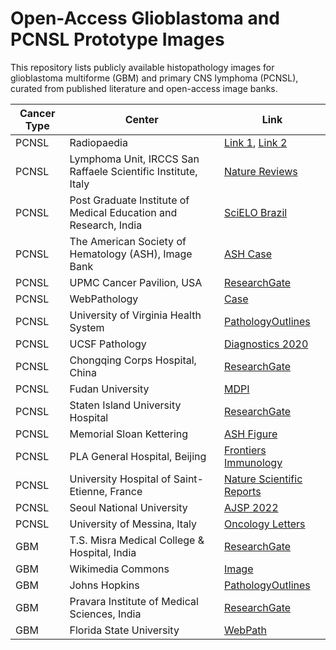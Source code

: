 # Open-Access Glioblastoma and PCNSL Prototype Images

This repository lists publicly available histopathology images for glioblastoma multiforme (GBM) and primary CNS lymphoma (PCNSL), curated from published literature and open-access image banks. 

| Cancer Type | Center | Link |
|-------------|--------|------|
| PCNSL | Radiopaedia| [Link 1](https://radiopaedia.org/cases/primary-cns-lymphoma-histology), [Link 2](https://radiopaedia.org/play/72142/entry/1349946/case/10622/studies/42812?lang=us) |
| PCNSL | Lymphoma Unit, IRCCS San Raffaele Scientific Institute, Italy | [Nature Reviews](https://www.nature.com/articles/s41572-023-00439-0) |
| PCNSL | Post Graduate Institute of Medical Education and Research, India | [SciELO Brazil](https://www.scielo.br/j/acrep/a/PP63d9SxGmcDWw4jNQXGMHK/) |
| PCNSL | The American Society of Hematology (ASH), Image Bank | [ASH Case](https://imagebank.hematology.org/reference-case/58/primary-cns-diffuse-large-bcell-lymphoma) |
| PCNSL | UPMC Cancer Pavilion, USA | [ResearchGate](https://www.researchgate.net/figure/Intraoperative-brain-smear-of-a-primary-CNS-diffuse-large-B-cell-lymphoma-H-E-stain_fig10_51114268) |
| PCNSL | WebPathology | [Case](https://www.webpathology.com/case.asp?case=773) |
| PCNSL | University of Virginia Health System | [PathologyOutlines](https://www.pathologyoutlines.com/topic/lymphomaprimaryCNSlymphoma.html) |
| PCNSL | UCSF Pathology | [Diagnostics 2020](https://www.mdpi.com/2075-4418/10/12/1076) |
| PCNSL | Chongqing Corps Hospital, China | [ResearchGate](https://www.researchgate.net/figure/Histologic-features-of-lymphomas-observed-via-H-E-staining-a-Diffuse-distribution-of_fig3_288919512) |
| PCNSL | Fudan University | [MDPI](https://www.mdpi.com/2072-6694/16/9/1740) |
| PCNSL | Staten Island University Hospital | [ResearchGate](https://www.researchgate.net/figure/Pathology-with-H-and-E-stain-Diffuse-large-B-cell-lymphoma-DLBCL-pleural-cavity-H-E_fig2_261517946) |
| PCNSL | Memorial Sloan Kettering | [ASH Figure](https://ashpublications.org/view-large/figure/10704466/bloodBLD2020008377Cf2.tif) |
| PCNSL | PLA General Hospital, Beijing | [Frontiers Immunology](https://www.frontiersin.org/journals/immunology/articles/10.3389/fimmu.2022.986473/full) |
| PCNSL | University Hospital of Saint-Etienne, France | [Nature Scientific Reports](https://www.nature.com/articles/s41598-021-01693-6) |
| PCNSL | Seoul National University | [AJSP 2022](https://journals.lww.com/ajsp/fulltext/2022/04000/clinicopathologic_and_genetic_features_of_primary.7.aspx) |
| PCNSL | University of Messina, Italy | [Oncology Letters](https://www.spandidos-publications.com/10.3892/ol.2023.13994) |
| GBM | T.S. Misra Medical College & Hospital, India | [ResearchGate](https://www.researchgate.net/figure/Glioblastoma-multiforme-10x-H-E_fig11_349469978) |
| GBM | Wikimedia Commons | [Image](https://commons.wikimedia.org/wiki/File:Glioblastoma_-_high_mag.jpg) |
| GBM | Johns Hopkins | [PathologyOutlines](https://www.pathologyoutlines.com/topic/CNStumorgliomasglioblastomasIDHwildtype.html) |
| GBM | Pravara Institute of Medical Sciences, India | [ResearchGate](https://www.researchgate.net/figure/Diffuse-astrocytoma-100_fig1_357400045) |
| GBM | Florida State University | [WebPath](https://www.tau.ac.il/medicine/tau-only/webpath/cnshtml/cns139.htm) |
